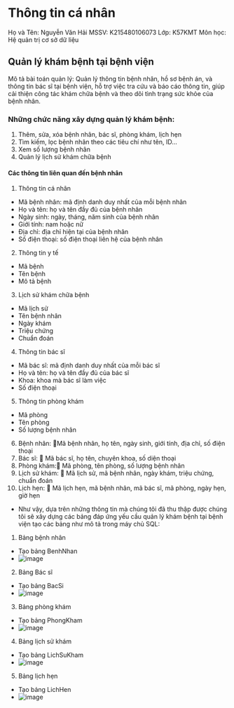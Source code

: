 # Thông tin cá nhân
Họ và Tên: Nguyễn Văn Hải
MSSV: K215480106073
Lớp: K57KMT
Môn học: Hệ quản trị cơ sở dữ liệu

## Quản lý khám bệnh tại bệnh viện
Mô tả bài toán quản lý: Quản lý thông tin bệnh nhân, hồ sơ bệnh án, và thông tin bác sĩ tại bệnh viện, hỗ trợ việc tra cứu và báo cáo thông tin, giúp cải thiện công tác khám chữa bệnh và theo dõi tình trạng sức khỏe của bệnh nhân.

### Những chức năng xây dựng quản lý khám bệnh:
1. Thêm, sửa, xóa bệnh nhân, bác sĩ, phòng khám, lịch hẹn
2. Tìm kiếm, lọc bệnh nhân theo các tiêu chí như tên, ID...
3. Xem số lượng bệnh nhân
4. Quản lý lịch sử khám chữa bệnh
   
#### Các thông tin liên quan đến bệnh nhân
1. Thông tin cá nhân
- Mã bệnh nhân: mã định danh duy nhất của mỗi bệnh nhân
- Họ và tên: họ và tên đầy đủ của bệnh nhân
- Ngày sinh: ngày, tháng, năm sinh của bệnh nhân
- Giới tính: nam hoặc nữ
- Địa chỉ: địa chỉ hiện tại của bệnh nhân
- Số điện thoại: số điện thoại liên hệ của bệnh nhân
  
2. Thông tin y tế
- Mã bệnh
- Tên bệnh
- Mô tả bệnh

3. Lịch sử khám chữa bệnh
- Mã lịch sử
- Tên bệnh nhân
- Ngày khám
- Triệu chứng
- Chuẩn đoán

4. Thông tin bác sĩ
- Mã bác sĩ: mã định danh duy nhất của mỗi bác sĩ
- Họ và tên: họ và tên đầy đủ của bác sĩ
- Khoa: khoa mà bác sĩ làm việc
- Số điện thoại

5. Thông tin phòng khám
- Mã phòng
- Tên phòng
- Số lượng bệnh nhân

6. Bệnh nhân: 🔑Mã bệnh nhân, họ tên, ngày sinh, giới tính, địa chỉ, số điện thoại
7. Bác sĩ: 🔑 Mã bác sĩ, họ tên, chuyên khoa, số diện thoại
8. Phòng khám:🔑 Mã phòng, tên phòng, số lượng bệnh nhân
9. Lịch sử khám: 🔑 Mã lịch sử, mã bệnh nhân, ngày khám, triệu chứng, chuẩn đoán
10. Lịch hẹn: 🔑 Mã lịch hẹn, mã bệnh nhân, mã bác sĩ, mã phòng, ngày hẹn, giờ hẹn

- Như vậy, dựa trên những thông tin mà chúng tôi đã thu thập được chúng tôi sẽ xây dựng các bảng đáp ứng yếu cầu quản lý khám bệnh tại bệnh viện tạo các bảng như mô tả trong máy chủ SQL:


1. Bảng bệnh nhân
- Tạo bảng BenhNhan
- ![image](https://github.com/NguyenVanHai16/BTL_CSDL_QuanLyKhamBenh/assets/168853303/9dd63f49-a8bf-4c42-8bf1-10db5cbab248)

2. Bảng Bác sĩ
- Tạo bảng BacSi
- ![image](https://github.com/hoadain/demo-git/assets/168853303/cdfddc6d-4988-4f2f-8233-3066555c4f58)

3. Bảng phòng khám
- Tạo bảng PhongKham
- ![image](https://github.com/hoadain/demo-git/assets/168853303/4438bcd0-cf9d-455c-9a92-fabace60c956)

4. Bảng lịch sử khám
- Tạo bảng LichSuKham
- ![image](https://github.com/hoadain/demo-git/assets/168853303/b99b818e-91b5-4851-9361-dcd6a0ea612b)

5. Bảng lịch hẹn
- Tạo bảng LichHen
- ![image](https://github.com/hoadain/demo-git/assets/168853303/db855978-32cb-40fa-abcf-25ec612dac86)
